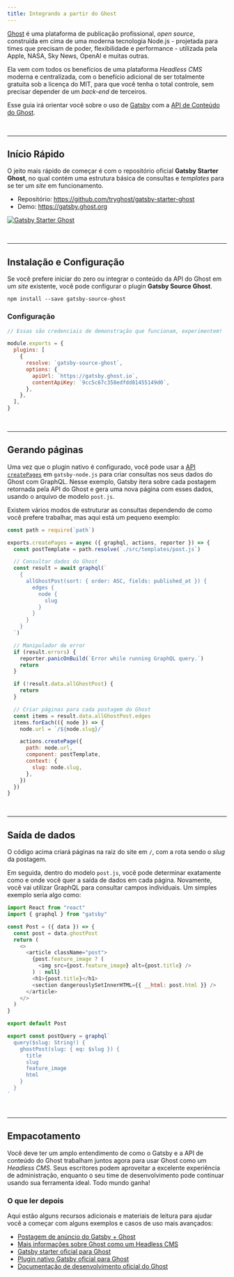 ```yaml
---
title: Integrando a partir do Ghost
---
```


[Ghost](https://ghost.org) é uma plataforma de publicação profissional, _open source_, construída em cima de uma moderna tecnologia Node.js - projetada para times que precisam de poder, flexibilidade e performance - utilizada pela Apple, NASA, Sky News, OpenAI e muitas outras.

Ela vem com todos os benefícios de uma plataforma _Headless CMS_ moderna e centralizada, com o benefício adicional de ser totalmente gratuita sob a licença do MIT, para que você tenha o total controle, sem precisar depender de um _back-end_ de terceiros.

Esse guia irá orientar você sobre o uso de [Gatsby](/) com a [API de Conteúdo do Ghost](https://docs.ghost.org/api/content/).

&nbsp;

---

## Início Rápido

O jeito mais rápido de começar é com o repositório oficial **Gatsby Starter Ghost**, no qual contém uma estrutura básica de consultas e _templates_ para se ter um _site_ em funcionamento.


- Repositório: https://github.com/tryghost/gatsby-starter-ghost
- Demo: https://gatsby.ghost.org

[![Gatsby Starter Ghost](./images/gatsby-starter-ghost.jpg)](https://gatsby.ghost.org)

&nbsp;

---

## Instalação e Configuração

Se você prefere iniciar do zero ou integrar o conteúdo da API do Ghost em um _site_ existente, você pode configurar o plugin **Gatsby Source Ghost**.

```shell
npm install --save gatsby-source-ghost
```

### Configuração

```javascript:title=gatsby-config.js
// Essas são credenciais de demonstração que funcionam, experimentem!

module.exports = {
  plugins: [
    {
      resolve: `gatsby-source-ghost`,
      options: {
        apiUrl: `https://gatsby.ghost.io`,
        contentApiKey: `9cc5c67c358edfdd81455149d0`,
      },
    },
  ],
}
```

&nbsp;

---

## Gerando páginas

Uma vez que o plugin nativo é configurado, você pode usar a [API `createPages`](/docs/node-apis/#createPages) em `gatsby-node.js` para criar consultas nos seus dados do Ghost com GraphQL. Nesse exemplo, Gatsby itera sobre cada postagem retornada pela API do Ghost e gera uma nova página com esses dados, usando o arquivo de modelo `post.js`.

Existem vários modos de estruturar as consultas dependendo de como você prefere trabalhar, mas aqui está um pequeno exemplo:

```javascript:title=gatsby-node.js
const path = require(`path`)

exports.createPages = async ({ graphql, actions, reporter }) => {
  const postTemplate = path.resolve(`./src/templates/post.js`)

  // Consultar dados do Ghost
  const result = await graphql(`
    {
      allGhostPost(sort: { order: ASC, fields: published_at }) {
        edges {
          node {
            slug
          }
        }
      }
    }
  `)

  // Manipulador de error
  if (result.errors) {
    reporter.panicOnBuild(`Error while running GraphQL query.`)
    return
  }

  if (!result.data.allGhostPost) {
    return
  }

  // Criar páginas para cada postagem do Ghost
  const items = result.data.allGhostPost.edges
  items.forEach(({ node }) => {
    node.url = `/${node.slug}/`

    actions.createPage({
      path: node.url,
      component: postTemplate,
      context: {
        slug: node.slug,
      },
    })
  })
}
```

&nbsp;

---

## Saída de dados

O código acima criará páginas na raiz do site em `/`, com a rota sendo o _slug_ da postagem.

Em seguida, dentro do modelo `post.js`, você pode determinar exatamente como e onde você quer a saída de dados em cada página. Novamente, você vai utilizar GraphQL para consultar campos individuais. Um simples exemplo seria algo como:

```jsx:title=templates/post.js
import React from "react"
import { graphql } from "gatsby"

const Post = ({ data }) => {
  const post = data.ghostPost
  return (
    <>
      <article className="post">
        {post.feature_image ? (
          <img src={post.feature_image} alt={post.title} />
        ) : null}
        <h1>{post.title}</h1>
        <section dangerouslySetInnerHTML={{ __html: post.html }} />
      </article>
    </>
  )
}

export default Post

export const postQuery = graphql`
  query($slug: String!) {
    ghostPost(slug: { eq: $slug }) {
      title
      slug
      feature_image
      html
    }
  }
`
```

&nbsp;

---

## Empacotamento

Você deve ter um amplo entendimento de como o Gatsby e a API de conteúdo do Ghost trabalham juntos agora para usar Ghost como um _Headless CMS_. Seus escritores podem aproveitar a excelente experiência de administração, enquanto o seu time de desenvolvimento pode continuar usando sua ferramenta ideal. Todo mundo ganha!

### O que ler depois

Aqui estão alguns recursos adicionais e materiais de leitura para ajudar você a começar com alguns exemplos e casos de uso mais avançados:

- [Postagem de anúncio do Gatsby + Ghost](/blog/2019-01-14-modern-publications-with-gatsby-ghost/)
- [Mais informações sobre Ghost como um Headless CMS](https://blog.ghost.org/jamstack/)
- [Gatsby starter oficial para Ghost](https://github.com/tryghost/gatsby-starter-ghost)
- [Plugin nativo Gatsby oficial para Ghost](/packages/gatsby-source-ghost/)
- [Documentação de desenvolvimento oficial do Ghost](https://docs.ghost.org/api/)
